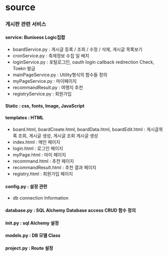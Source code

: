 # source 

### 게시판 관련 서비스
#### service: Bunisess Logic집합
 - boardService.py : 게시글 등록 / 조회 / 수정 / 삭제, 게시글 목록보기 
 - cronService.py : 축제정보 수집 일 배치
 - loginService.py : 포털로그인, oauth login callback redirection Check, Toekn 발급
 - mainPageService.py : Utility형식의 함수들 정의
 - myPageService.py : 마이페이지
 - recommandResult.py : 여행지 추천
 - registryService.py : 회원가입
#### Static : css, fonts, Image, JavaScript 
#### templates : HTML 
 - board.html, boardCreate.html, boardData.html, boardEdit.html  : 게시글목록 조회, 게시글 생성, 게시글 조회 게시글 생성
 - index.html : 메인 페이지
 - login.html : 로그인 페이지
 - myPage.html : 마이 페이지
 - recommand.html : 추천 페이지
 - recommandResult.html : 추천 결과 페이지
 - registry.html : 회원가입 페이지
#### config.py : 설정 관련
 - db connection Information
#### database.py : SQL Alchemy Database access CRUD 함수 정의
#### init.py : sql Alchemy 설정
#### models.py : DB 모델 Class
#### project.py : Route 설정

